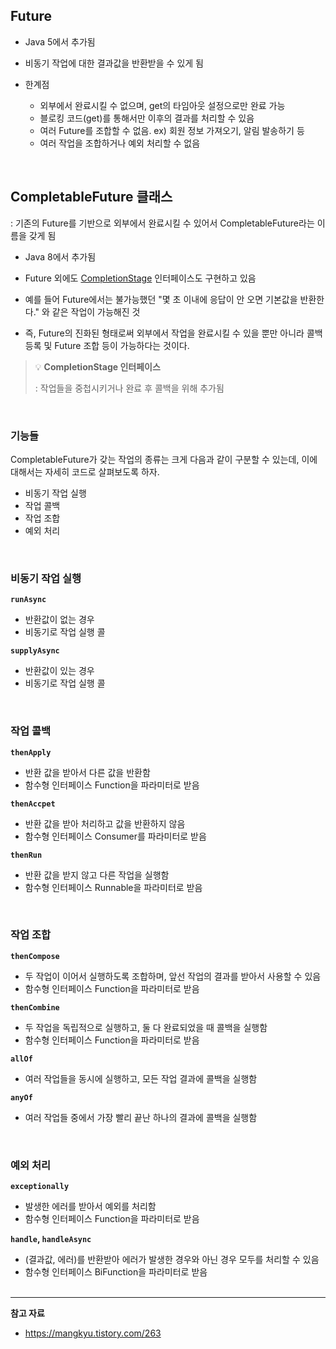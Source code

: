 
## Future

- Java 5에서 추가됨
- 비동기 작업에 대한 결과값을 반환받을 수 있게 됨

- 한계점
	- 외부에서 완료시킬 수 없으며, get의 타임아웃 설정으로만 완료 가능
	- 블로킹 코드(get)를 통해서만 이후의 결과를 처리할 수 있음
	- 여러 Future를 조합할 수 없음. ex) 회원 정보 가져오기, 알림 발송하기 등
	- 여러 작업을 조합하거나 예외 처리할 수 없음


<br>


## CompletableFuture 클래스

: 기존의 Future를 기반으로 외부에서 완료시킬 수 있어서 CompletableFuture라는 이름을 갖게 됨

- Java 8에서 추가됨

- Future 외에도 [CompletionStage](https://docs.oracle.com/javase/8/docs/api/java/util/concurrent/CompletionStage.html) 인터페이스도 구현하고 있음 

- 예를 들어 Future에서는 불가능했던 "몇 초 이내에 응답이 안 오면 기본값을 반환한다." 와 같은 작업이 가능해진 것

- 즉, Future의 진화된 형태로써 외부에서 작업을 완료시킬 수 있을 뿐만 아니라 콜백 등록 및 Future 조합 등이 가능하다는 것이다.

>💡 **CompletionStage 인터페이스** 
>
> : 작업들을 중첩시키거나 완료 후 콜백을 위해 추가됨

<br>


### 기능들

CompletableFuture가 갖는 작업의 종류는 크게 다음과 같이 구분할 수 있는데, 이에 대해서는 자세히 코드로 살펴보도록 하자.

-   비동기 작업 실행
-   작업 콜백
-   작업 조합
-   예외 처리

<br>


### 비동기 작업 실행

**`runAsync`**
- 반환값이 없는 경우
- 비동기로 작업 실행 콜

**`supplyAsync`**
- 반환값이 있는 경우
- 비동기로 작업 실행 콜

<br>


### 작업 콜백

**`thenApply`**
- 반환 값을 받아서 다른 값을 반환함
- 함수형 인터페이스 Function을 파라미터로 받음

**`thenAccpet`**
- 반환 값을 받아 처리하고 값을 반환하지 않음
- 함수형 인터페이스 Consumer를 파라미터로 받음

**`thenRun`**
- 반환 값을 받지 않고 다른 작업을 실행함
- 함수형 인터페이스 Runnable을 파라미터로 받음

<br>


### 작업 조합

**`thenCompose`**
- 두 작업이 이어서 실행하도록 조합하며, 앞선 작업의 결과를 받아서 사용할 수 있음
- 함수형 인터페이스 Function을 파라미터로 받음

**`thenCombine`**
- 두 작업을 독립적으로 실행하고, 둘 다 완료되었을 때 콜백을 실행함
- 함수형 인터페이스 Function을 파라미터로 받음

**`allOf`**
- 여러 작업들을 동시에 실행하고, 모든 작업 결과에 콜백을 실행함

**`anyOf`**
- 여러 작업들 중에서 가장 빨리 끝난 하나의 결과에 콜백을 실행함

<br>

### 예외 처리

**`exceptionally`**
- 발생한 에러를 받아서 예외를 처리함
- 함수형 인터페이스 Function을 파라미터로 받음

**`handle`, `handleAsync`**
- (결과값, 에러)를 반환받아 에러가 발생한 경우와 아닌 경우 모두를 처리할 수 있음
-   함수형 인터페이스 BiFunction을 파라미터로 받음
<br><br>
----

**참고 자료**

- https://mangkyu.tistory.com/263